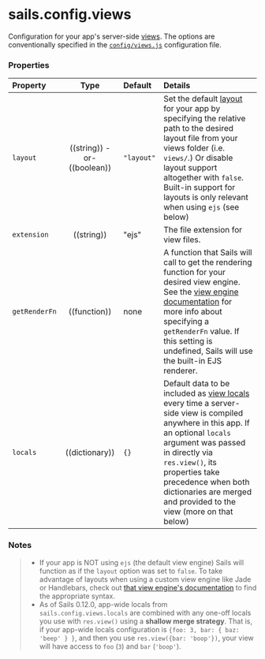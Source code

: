 # sails.config.views

Configuration for your app's server-side [views](http://sailsjs.com/documentation/concepts/Views).  The options are conventionally specified in the [`config/views.js`](http://sailsjs.com/documentation/anatomy/myApp/config/views.js.html) configuration file.


### Properties

| Property    | Type       | Default   | Details |
|:------------|:----------:|:----------|:--------|
| `layout`    | ((string)) -or- ((boolean))     | `"layout"`  | Set the default [layout](http://sailsjs.com/documentation/concepts/Views/Layouts.html) for your app by specifying the relative path to the desired layout file from your views folder (i.e. `views/`.)  Or disable layout support altogether with `false`.  Built-in support for layouts is only relevant when using `ejs` (see below)
| `extension` | ((string)) | "ejs" | The file extension for view files. |
| `getRenderFn` | ((function)) | none | A function that Sails will call to get the rendering function for your desired view engine.  See the [view engine documentation](http://sailsjs.com/documentation/concepts/Views/ViewEngines.html) for more info about specifying a `getRenderFn` value.  If this setting is undefined, Sails will use the built-in EJS renderer.
| `locals`    | ((dictionary)) | `{}` | Default data to be included as [view locals](http://sailsjs.com/documentation/concepts/Views/Locals.html) every time a server-side view is compiled anywhere in this app.  If an optional `locals` argument was passed in directly via `res.view()`, its properties take precedence when both dictionaries are merged and provided to the view (more on that below) |

### Notes

> + If your app is NOT using `ejs` (the default view engine) Sails will function as if the `layout` option was set to `false`.  To take advantage of layouts when using a custom view engine like Jade or Handlebars, check out [that view engine's documentation](http://sailsjs.com/documentation/concepts/Views/ViewEngines.html) to find the appropriate syntax.
> + As of Sails 0.12.0, app-wide locals from `sails.config.views.locals` are combined with any one-off locals you use with `res.view()` using a **shallow merge strategy**.  That is, if your app-wide locals configuration is `{foo: 3, bar: { baz: 'beep' } }`, and then you use `res.view({bar: 'boop'})`, your view will have access to `foo` (`3`) and `bar` (`'boop'`).




<docmeta name="displayName" value="sails.config.views">
<docmeta name="pageType" value="property">



